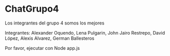 # ChatGrupo4
Los integrantes del grupo 4 somos los mejores


Integrantes: Alexander Oquendo, Lena Pulgarin, John Jairo Restrepo, 
David López, Alexis Alvarez, German Ballesteros

Por favor, ejecutar con Node app.js